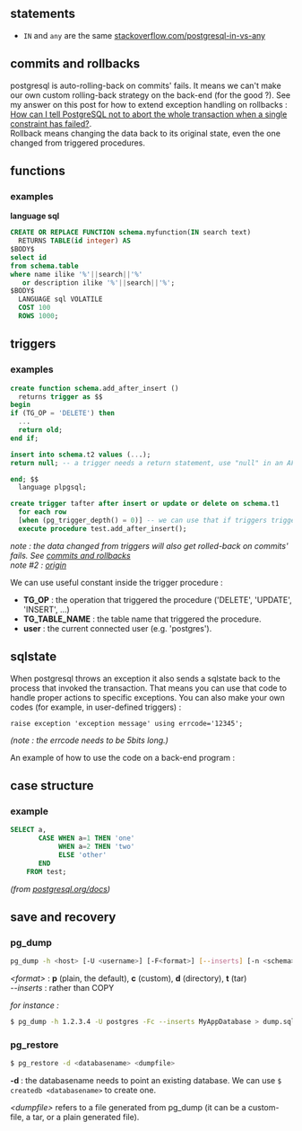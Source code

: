 ## statements

- `IN` and `any` are the same [stackoverflow.com/postgresql-in-vs-any](https://stackoverflow.com/questions/30263671/postgresql-in-vs-any "stackoverflow")

## <a name="commits"></a> commits and rollbacks

postgresql is auto-rolling-back on commits' fails. It means we can't make our own custom rolling-back strategy on the back-end (for the good ?). See my answer on this post for how to extend exception handling on rollbacks : [How can I tell PostgreSQL not to abort the whole transaction when a single constraint has failed?](https://stackoverflow.com/questions/9436122/how-can-i-tell-postgresql-not-to-abort-the-whole-transaction-when-a-single-const/46229608#46229608).  
Rollback means changing the data back to its original state, even the one changed from triggered procedures.

## functions

### examples

**language sql**

```sql
CREATE OR REPLACE FUNCTION schema.myfunction(IN search text)
  RETURNS TABLE(id integer) AS
$BODY$
select id
from schema.table
where name ilike '%'||search||'%'
   or description ilike '%'||search||'%';
$BODY$
  LANGUAGE sql VOLATILE
  COST 100
  ROWS 1000;
```

## triggers
### examples
```sql
create function schema.add_after_insert ()
  returns trigger as $$
begin
if (TG_OP = 'DELETE') then
  ...
  return old;
end if;

insert into schema.t2 values (...);
return null; -- a trigger needs a return statement, use "null" in an AFTER trigger if nothing is to be returned or else "NEW" or "OLD"

end; $$
  language plpgsql;

create trigger tafter after insert or update or delete on schema.t1
  for each row
  [when (pg_trigger_depth() = 0)] -- we can use that if triggers trigger others triggers, and need to prevent a recursive loop (see note #2).
  execute procedure test.add_after_insert();
```
 
*note : the data changed from triggers will also get rolled-back on commits' fails. See [commits and rollbacks](#commits)*  
*note #2 : [origin](https://stackoverflow.com/a/14262289/773595)*

We can use useful constant inside the trigger procedure :

- **TG_OP** : the operation that triggered the procedure ('DELETE', 'UPDATE', 'INSERT', ...)
- **TG_TABLE_NAME** : the table name that triggered the procedure.
- **user** : the current connected user (e.g. 'postgres').

## sqlstate

When postgresql throws an exception it also sends a sqlstate back to the process that invoked the transaction. That means you can use that code to handle proper actions to specific exceptions. You can also make your own codes (for example, in user-defined triggers) :

```plpgsql
raise exception 'exception message' using errcode='12345';
```
*(note : the errcode needs to be 5bits long.)*

An example of how to use the code on a back-end program : 


## case structure

### example
```sql
SELECT a,
       CASE WHEN a=1 THEN 'one'
            WHEN a=2 THEN 'two'
            ELSE 'other'
       END
    FROM test;
```
*(from [postgresql.org/docs](https://www.postgresql.org/docs/7.4/static/functions-conditional.html))*

## save and recovery

### pg_dump

```bash
pg_dump -h <host> [-U <username>] [-F<format>] [--inserts] [-n <schema>] <databasename> > <dumpfile>
```
*\<format\>* : **p** (plain, the default), **c** (custom), **d** (directory), **t** (tar)  
*--inserts* : rather than COPY

*for instance :*
```bash
$ pg_dump -h 1.2.3.4 -U postgres -Fc --inserts MyAppDatabase > dump.sql
```

### pg_restore

```bash
$ pg_restore -d <databasename> <dumpfile>
```
**-d <databasename>** : the databasename needs to point an existing database. We can use `$ createdb <databasename>` to create one.

*\<dumpfile\>* refers to a file generated from pg_dump (it can be a custom-file, a tar, or a plain generated file).
